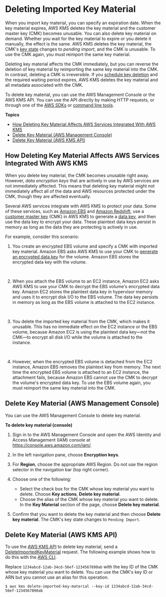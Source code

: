 # Deleting Imported Key Material<a name="importing-keys-delete-key-material"></a>

When you import key material, you can specify an expiration date\. When the key material expires, AWS KMS deletes the key material and the customer master key \(CMK\) becomes unusable\. You can also delete key material on demand\. Whether you wait for the key material to expire or you delete it manually, the effect is the same\. AWS KMS deletes the key material, the CMK's [key state](key-state.md) changes to *pending import*, and the CMK is unusable\. To use the CMK again, you must reimport the same key material\.

Deleting key material affects the CMK immediately, but you can reverse the deletion of key material by reimporting the same key material into the CMK\. In contrast, deleting a CMK is irreversible\. If you [schedule key deletion](deleting-keys.md#deleting-keys-how-it-works) and the required waiting period expires, AWS KMS deletes the key material and all metadata associated with the CMK\.

To delete key material, you can use the AWS Management Console or the AWS KMS API\. You can use the API directly by making HTTP requests, or through one of the [AWS SDKs](https://aws.amazon.com/tools/#sdk) or [command line tools](https://aws.amazon.com/tools/#cli)\.

**Topics**
+ [How Deleting Key Material Affects AWS Services Integrated With AWS KMS](#importing-keys-delete-key-material-services)
+ [Delete Key Material \(AWS Management Console\)](#importing-keys-delete-key-material-console)
+ [Delete Key Material \(AWS KMS API\)](#importing-keys-delete-key-material-api)

## How Deleting Key Material Affects AWS Services Integrated With AWS KMS<a name="importing-keys-delete-key-material-services"></a>

When you delete key material, the CMK becomes unusable right away\. However, *data encryption keys* that are actively in use by AWS services are not immediately affected\. This means that deleting key material might not immediately affect all of the data and AWS resources protected under the CMK, though they are affected eventually\.

Several AWS services integrate with AWS KMS to protect your data\. Some of these services, such as [Amazon EBS](https://docs.aws.amazon.com/kms/latest/developerguide/services-ebs.html) and [Amazon Redshift](https://docs.aws.amazon.com/kms/latest/developerguide/services-redshift.html), use a [customer master key](concepts.md#master_keys) \(CMK\) in AWS KMS to generate a [data key](concepts.md#data-keys), and then use the data key to encrypt your data\. These plaintext data keys persist in memory as long as the data they are protecting is actively in use\.

For example, consider this scenario:

1. You create an encrypted EBS volume and specify a CMK with imported key material\. Amazon EBS asks AWS KMS to use your CMK to [generate an encrypted data key](https://docs.aws.amazon.com/kms/latest/APIReference/API_GenerateDataKeyWithoutPlaintext.html) for the volume\. Amazon EBS stores the encrypted data key with the volume\.

    

1. When you attach the EBS volume to an EC2 instance, Amazon EC2 asks AWS KMS to use your CMK to decrypt the EBS volume's encrypted data key\. Amazon EC2 stores the plaintext data key in hypervisor memory and uses it to encrypt disk I/O to the EBS volume\. The data key persists in memory as long as the EBS volume is attached to the EC2 instance\.

    

1. You delete the imported key material from the CMK, which makes it unusable\. This has no immediate effect on the EC2 instance or the EBS volume, because Amazon EC2 is using the plaintext data key—not the CMK—to encrypt all disk I/O while the volume is attached to the instance\.

    

1. However, when the encrypted EBS volume is detached from the EC2 instance, Amazon EBS removes the plaintext key from memory\. The next time the encrypted EBS volume is attached to an EC2 instance, the attachment fails, because Amazon EBS cannot use the CMK to decrypt the volume's encrypted data key\. To use the EBS volume again, you must reimport the same key material into the CMK\. 

## Delete Key Material \(AWS Management Console\)<a name="importing-keys-delete-key-material-console"></a>

You can use the AWS Management Console to delete key material\.

**To delete key material \(console\)**

1. Sign in to the AWS Management Console and open the AWS Identity and Access Management \(IAM\) console at [https://console\.aws\.amazon\.com/iam/](https://console.aws.amazon.com/iam/)\.

1. In the left navigation pane, choose **Encryption keys**\.

1. For **Region**, choose the appropriate AWS Region\. Do not use the region selector in the navigation bar \(top right corner\)\.

1. Choose one of the following:
   + Select the check box for the CMK whose key material you want to delete\. Choose **Key actions**, **Delete key material**\.
   + Choose the alias of the CMK whose key material you want to delete\. In the **Key Material** section of the page, choose **Delete key material**\.

1. Confirm that you want to delete the key material and then choose **Delete key material**\. The CMK's key state changes to `Pending Import`\.

## Delete Key Material \(AWS KMS API\)<a name="importing-keys-delete-key-material-api"></a>

To use the [AWS KMS API](https://docs.aws.amazon.com/kms/latest/APIReference/) to delete key material, send a [DeleteImportedKeyMaterial](https://docs.aws.amazon.com/kms/latest/APIReference/API_DeleteImportedKeyMaterial.html) request\. The following example shows how to do this with the [AWS CLI](https://aws.amazon.com/cli/)\.

Replace `1234abcd-12ab-34cd-56ef-1234567890ab` with the key ID of the CMK whose key material you want to delete\. You can use the CMK's key ID or ARN but you cannot use an alias for this operation\.

```
$ aws kms delete-imported-key-material --key-id 1234abcd-12ab-34cd-56ef-1234567890ab
```